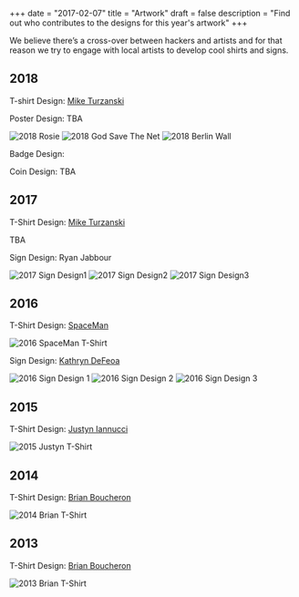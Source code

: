 +++
date = "2017-02-07"
title = "Artwork"
draft = false
description = "Find out who contributes to the designs for this year's artwork"
+++

We believe there’s a cross-over between hackers and artists and for that reason we try to engage with local artists to develop cool shirts and signs.
## 2018

T-shirt Design:  [Mike Turzanski](http://www.miketurzanski.com/)

Poster Design: TBA

![2018 Rosie](/img/artwork/2018-sign-1.png)
![2018 God Save The Net](/img/artwork/2018-sign-2.png)
![2018 Berlin Wall](/img/artwork/2018-sign-3.png)

Badge Design: 

Coin Design: TBA


## 2017

T-Shirt Design: [Mike Turzanski](http://www.miketurzanski.com/)

TBA

Sign Design: Ryan Jabbour

![2017 Sign Design1](/img/artwork/2017-sign-1.jpg)
![2017 Sign Design2](/img/artwork/2017-sign-2.jpg)
![2017 Sign Design3](/img/artwork/2017-sign-3.jpg)

## 2016 

T-Shirt Design: [SpaceMan](http://rocwiki.org/Spaceman)

![2016 SpaceMan T-Shirt](/img/artwork/2016-spaceman-tshirt.png)

Sign Design: [Kathryn DeFeoa](http://juupiter.com/)

![2016 Sign Design 1](/img/artwork/2016-sign-1.png)
![2016 Sign Design 2](/img/artwork/2016-sign-2.png)
![2016 Sign Design 3](/img/artwork/2016-sign-3.png)

## 2015 

T-Shirt Design: [Justyn Iannucci](http://www.justyniannucci.com/)

![2015 Justyn T-Shirt](/img/artwork/2015-justyn-tshirt.jpg)

## 2014 

T-Shirt Design: [Brian Boucheron](http://boucheron.org/brian/)

![2014 Brian T-Shirt](/img/artwork/2014-brian-tshirt.png)

## 2013 

T-Shirt Design: [Brian Boucheron](http://boucheron.org/brian/)

![2013 Brian T-Shirt](/img/artwork/2013-brian-tshirt.png)
